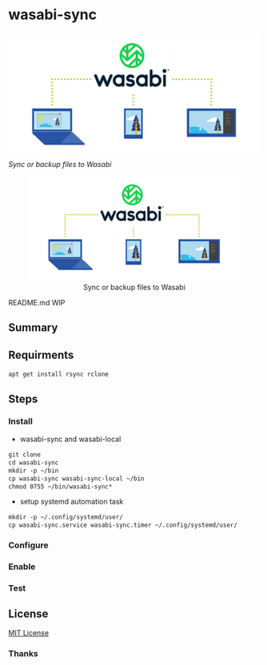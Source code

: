# wasabi-sync

![](img/sync-or-backup-files-to-wasabi.png)
*Sync or backup files to Wasabi*

<figure>
<div align="center" />
    <img src="img/sync-or-backup-files-to-wasabi.png" alt="Sync or backup files to Wasabi" />
    <figcaption>Sync or backup files to Wasabi</figcaption>
</div>
</figure>

README.md WIP

## Summary

## Requirments

```shell
apt get install rsync rclone
```

## Steps

### Install

* wasabi-sync and wasabi-local

```shell
git clone 
cd wasabi-sync
mkdir -p ~/bin
cp wasabi-sync wasabi-sync-local ~/bin
chmod 0755 ~/bin/wasabi-sync*
```

* setup systemd automation task

```shell
mkdir -p ~/.config/systemd/user/
cp wasabi-sync.service wasabi-sync.timer ~/.config/systemd/user/
```

### Configure

### Enable

### Test

## License

[MIT License](LICENSE)

### Thanks
